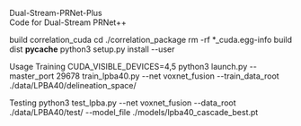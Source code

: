 Dual-Stream-PRNet-Plus  
Code for Dual-Stream PRNet++  

build correlation_cuda
  cd ./correlation_package
  rm -rf *_cuda.egg-info build dist __pycache__
  python3 setup.py install --user  

Usage
Training
  CUDA_VISIBLE_DEVICES=4,5 python3 launch.py --master_port 29678 train_lpba40.py 
  --net voxnet_fusion --train_data_root ./data/LPBA40/delineation_space/ 

Testing
  python3 test_lpba.py --net voxnet_fusion --data_root ./data/LPBA40/test/ 
  --model_file ./models/lpba40_cascade_best.pt

